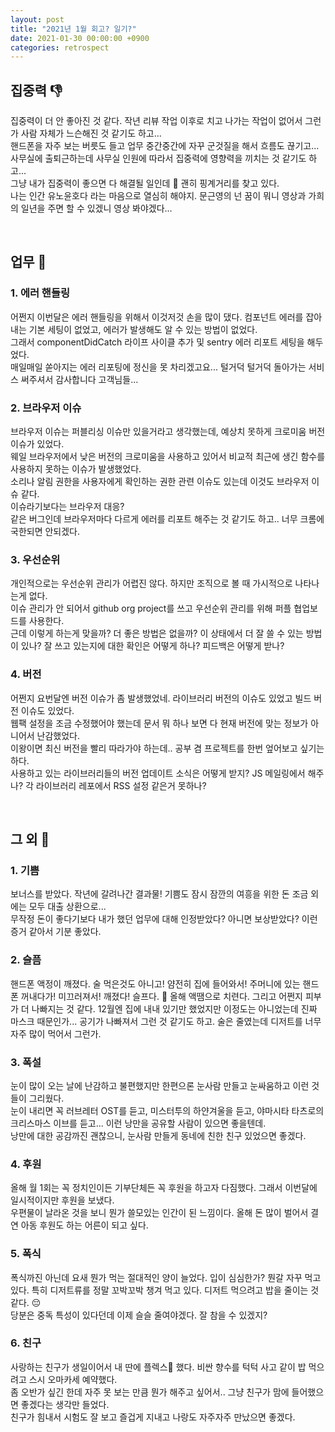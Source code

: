 ```yaml
---
layout: post
title: "2021년 1월 회고? 일기?"
date: 2021-01-30 00:00:00 +0900
categories: retrospect
---
```



## 집중력 👎

집중력이 더 안 좋아진 것 같다. 작년 리뷰 작업 이후로 치고 나가는 작업이 없어서 그런가 사람 자체가 느슨해진 것 같기도 하고...  
핸드폰을 자주 보는 버릇도 들고 업무 중간중간에 자꾸 군것질을 해서 흐름도 끊기고...  
사무실에 출퇴근하는데 사무실 인원에 따라서 집중력에 영향력을 끼치는 것 같기도 하고...  
그냥 내가 집중력이 좋으면 다 해결될 일인데 🤔 괜히 핑계거리를 찾고 있다.  
나는 인간 유노윤호다 라는 마음으로 열심히 해야지. 문근영의 넌 꿈이 뭐니 영상과 가희의 일년을 주면 할 수 있겠니 영상 봐야겠다... 

<br/>

## 업무 🤔

### 1. 에러 핸들링

어쩐지 이번달은 에러 핸들링을 위해서 이것저것 손을 많이 댔다. 컴포넌트 에러를 잡아내는 기본 세팅이 없었고, 에러가 발생해도 알 수 있는 방법이 없었다.  
그래서 componentDidCatch 라이프 사이클 추가 및 sentry 에러 리포트 세팅을 해두었다.  
매일매일 쏟아지는 에러 리포팅에 정신을 못 차리겠고요... 털거덕 털거덕 돌아가는 서비스 써주셔서 감사합니다 고객님들...  

### 2. 브라우저 이슈

브라우저 이슈는 퍼블리싱 이슈만 있을거라고 생각했는데, 예상치 못하게 크로미움 버전 이슈가 있었다.  
웨일 브라우저에서 낮은 버전의 크로미움을 사용하고 있어서 비교적 최근에 생긴 함수를 사용하지 못하는 이슈가 발생했었다.  
소리나 알림 권한을 사용자에게 확인하는 권한 관련 이슈도 있는데 이것도 브라우저 이슈 같다.  
이슈라기보다는 브라우저 대응?  
같은 버그인데 브라우저마다 다르게 에러를 리포트 해주는 것 같기도 하고.. 너무 크롬에 국한되면 안되겠다.  

### 3. 우선순위
개인적으로는 우선순위 관리가 어렵진 않다. 하지만 조직으로 볼 때 가시적으로 나타나는게 없다.  
이슈 관리가 안 되어서 github org project를 쓰고 우선순위 관리를 위해 퍼플 협업보드를 사용한다.  
근데 이렇게 하는게 맞을까? 더 좋은 방법은 없을까? 이 상태에서 더 잘 쓸 수 있는 방법이 있나? 잘 쓰고 있는지에 대한 확인은 어떻게 하나? 피드백은 어떻게 받나?  

### 4. 버전

어쩐지 요번달엔 버전 이슈가 좀 발생했었네. 라이브러리 버전의 이슈도 있었고 빌드 버전 이슈도 있었다.  
웹팩 설정을 조금 수정했어야 했는데 문서 뭐 하나 보면 다 현재 버전에 맞는 정보가 아니어서 난감했었다.  
이왕이면 최신 버전을 빨리 따라가야 하는데.. 공부 겸 프로젝트를 한번 엎어보고 싶기는 하다.  
사용하고 있는 라이브러리들의 버전 업데이트 소식은 어떻게 받지? JS 메일링에서 해주나? 각 라이브러리 레포에서 RSS 설정 같은거 못하나?

<br />

## 그 외 🙉

### 1. 기쁨

보너스를 받았다. 작년에 갈려나간 결과물! 기쁨도 잠시 잠깐의 여흥을 위한 돈 조금 외에는 모두 대출 상환으로...  
무작정 돈이 좋다기보다 내가 했던 업무에 대해 인정받았다? 아니면 보상받았다? 이런 증거 같아서 기분 좋았다.  

### 2. 슬픔

핸드폰 액정이 깨졌다. 술 먹은것도 아니고! 얌전히 집에 들어와서! 주머니에 있는 핸드폰 꺼내다가! 미끄러져서! 깨졌다! 슬프다. 🥺 올해 액땜으로 치련다.
그리고 어쩐지 피부가 더 나빠지는 것 같다. 12월엔 집에 내내 있기만 했었지만 이정도는 아니었는데 진짜 마스크 때문인가... 공기가 나빠져서 그런 것 같기도 하고. 술은 줄였는데 디저트를 너무 자주 많이 먹어서 그런가. 

### 3. 폭설

눈이 많이 오는 날에 난감하고 불편했지만 한편으론 눈사람 만들고 눈싸움하고 이런 것들이 그리웠다.  
눈이 내리면 꼭 러브레터 OST를 듣고, 미스터투의 하얀겨울을 듣고, 야마시타 타츠로의 크리스마스 이브를 듣고... 이런 낭만을 공유할 사람이 있으면 좋을텐데.   
낭만에 대한 공감까진 괜찮으니, 눈사람 만들게 동네에 친한 친구 있었으면 좋겠다.  

### 4. 후원

올해 월 1회는 꼭 정치인이든 기부단체든 꼭 후원을 하고자 다짐했다. 그래서 이번달에 일시적이지만 후원을 보냈다.  
우편물이 날라온 것을 보니 뭔가 쓸모있는 인간이 된 느낌이다. 올해 돈 많이 벌어서 결연 아동 후원도 하는 어른이 되고 싶다.  

### 5. 폭식

폭식까진 아닌데 요새 뭔가 먹는 절대적인 양이 늘었다. 
입이 심심한가? 뭔갈 자꾸 먹고 있다. 특히 디저트류를 정말 꼬박꼬박 챙겨 먹고 있다. 디저트 먹으려고 밥을 줄이는 것 같다. 😔  
당분은 중독 특성이 있다던데 이제 슬슬 줄여야겠다. 잘 참을 수 있겠지?  

### 6. 친구

사랑하는 친구가 생일이어서 내 딴에 플렉스💸 했다. 비싼 향수를 턱턱 사고 같이 밥 먹으려고 스시 오마카세 예약했다.  
좀 오반가 싶긴 한데 자주 못 보는 만큼 뭔가 해주고 싶어서.. 그냥 친구가 맘에 들어했으면 좋겠다는 생각만 들었다.  
친구가 힘내서 시험도 잘 보고 즐겁게 지내고 나랑도 자주자주 만났으면 좋겠다.  
